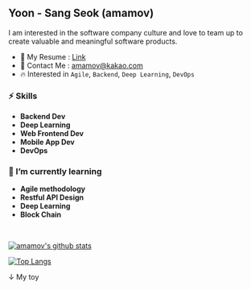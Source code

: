 ## Yoon - Sang Seok (amamov)

 <!-- ![](https://komarev.com/ghpvc/?username=amamov&color=brightgreen)-->

I am interested in the software company culture and love to team up to create valuable and meaningful software products.


- 📝 My Resume : [Link]()
- 💌 Contact Me : amamov@kakao.com
- 🔥 Interested in `Agile`, `Backend`, `Deep Learning`, `DevOps`

<!--
### ⛏ Main Language

- **Python**, **C lang**,  <b>Javascript(ES6)</b>, ...
-->

### ⚡️ Skills

- **Backend Dev**
- **Deep Learning**
- **Web Frontend Dev**
- **Mobile App Dev**
- **DevOps**

### 🌱 I’m currently learning

- **Agile methodology**
- **Restful API Design**
- **Deep Learning**
- **Block Chain**

<br>

[![amamov's github stats](https://github-readme-stats.vercel.app/api?username=amamov&show_icons=true&theme=dark)](https://github.com/anuraghazra/github-readme-stats)

[![Top Langs](https://github-readme-stats.vercel.app/api/top-langs/?username=amamov&layout=compact&langs_count=8&theme=default)](https://github.com/laigasus/github-readme-stats)<br>


↓ My toy

